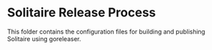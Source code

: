 <!--- Content managed by Project Forge, see [projectforge.md] for details. -->
# Solitaire Release Process

This folder contains the configuration files for building and publishing Solitaire using goreleaser.
